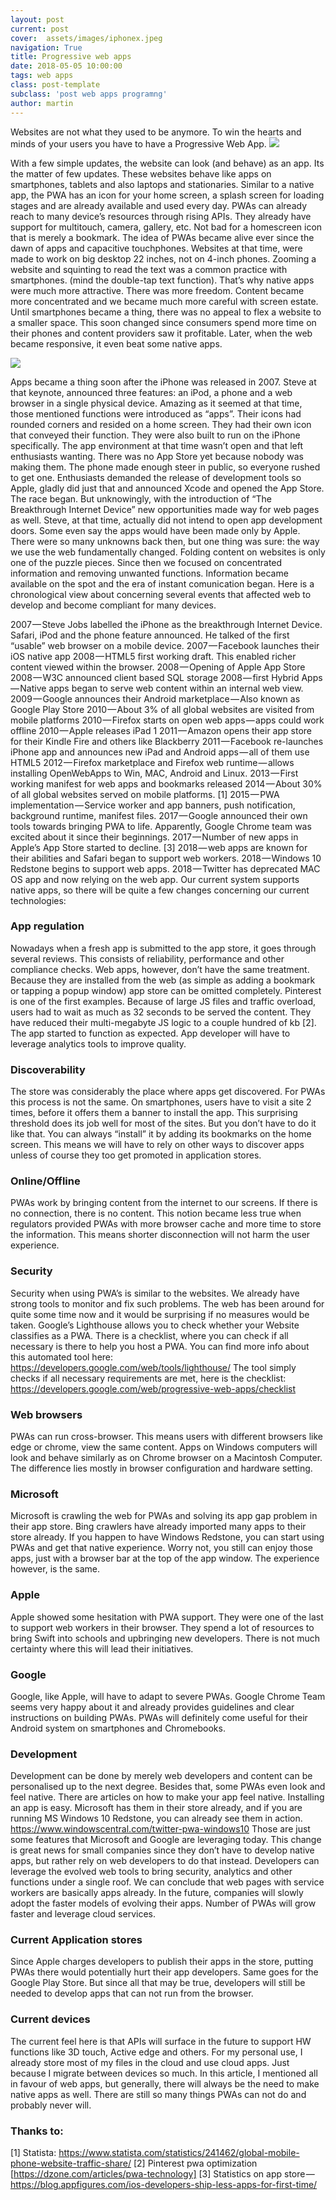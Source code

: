 ```yaml
---
layout: post
current: post
cover:  assets/images/iphonex.jpeg
navigation: True
title: Progressive web apps
date: 2018-05-05 10:00:00
tags: web apps
class: post-template
subclass: 'post web apps programng'
author: martin
---
```


Websites are not what they used to be anymore. To win the hearts and minds of your users you have to have a Progressive Web App.
![](assets/images/iphonex.jpeg)

With a few simple updates, the website can look (and behave) as an app. Its the matter of few updates. These websites behave like apps on smartphones, tablets and also laptops and stationaries. Similar to a native app, the PWA has an icon for your home screen, a splash screen for loading stages and are already available and used every day. PWAs can already reach to many device’s resources through rising APIs. They already have support for multitouch, camera, gallery, etc.
Not bad for a homescreen icon that is merely a bookmark.
The idea of PWAs became alive ever since the dawn of apps and capacitive touchphones.
Websites at that time, were made to work on big desktop 22 inches, not on 4-inch phones. Zooming a website and squinting to read the text was a common practice with smartphones. (mind the double-tap text function). That’s why native apps were much more attractive. There was more freedom. Content became more concentrated and we became much more careful with screen estate. Until smartphones became a thing, there was no appeal to flex a website to a smaller space. This soon changed since consumers spend more time on their phones and content providers saw it profitable. Later, when the web became responsive, it even beat some native apps.

![](assets/images/apps_today.jpeg)

Apps became a thing soon after the iPhone was released in 2007. Steve at that keynote, announced three features: an iPod, a phone and a web browser in a single physical device. Amazing as it seemed at that time, those mentioned functions were introduced as “apps”. Their icons had rounded corners and resided on a home screen. They had their own icon that conveyed their function. They were also built to run on the iPhone specifically. The app environment at that time wasn’t open and that left enthusiasts wanting. There was no App Store yet because nobody was making them. The phone made enough steer in public, so everyone rushed to get one. Enthusiasts demanded the release of development tools so Apple, gladly did just that and announced Xcode and opened the App Store. The race began.
But unknowingly, with the introduction of “The Breakthrough Internet Device” new opportunities made way for web pages as well. Steve, at that time, actually did not intend to open app development doors. Some even say the apps would have been made only by Apple. There were so many unknowns back then, but one thing was sure: the way we use the web fundamentally changed. Folding content on websites is only one of the puzzle pieces. Since then we focused on concentrated information and removing unwanted functions. Information became available on the spot and the era of instant comunication began.
Here is a chronological view about concerning several events that affected web to develop and become compliant for many devices.

2007 — Steve Jobs labelled the iPhone as the breakthrough Internet Device. Safari, iPod and the phone feature announced. He talked of the first “usable” web browser on a mobile device. 
2007 — Facebook launches their iOS native app
2008 — HTML5 first working draft. This enabled richer content viewed within the browser.
2008 — Opening of Apple App Store 
2008 — W3C announced client based SQL storage 
2008 — first Hybrid Apps — Native apps began to serve web content within an internal web view.
2009 — Google announces their Android marketplace — Also known as Google Play Store
2010 — About 3% of all global websites are visited from mobile platforms
2010 — Firefox starts on open web apps — apps could work offline
2010 — Apple releases iPad 1
2011 — Amazon opens their app store for their Kindle Fire and others like Blackberry
2011 — Facebook re-launches iPhone app and announces new iPad and Android apps — all of them use HTML5
2012 — Firefox marketplace and Firefox web runtime — allows installing OpenWebApps to Win, MAC, Android and Linux.
2013 — First working manifest for web apps and bookmarks released
2014 — About 30% of all global websites served on mobile platforms. [1]
2015 — PWA implementation — Service worker and app banners, push notification, background runtime, manifest files.
2017 — Google announced their own tools towards bringing PWA to life. Apparently, Google Chrome team was excited about it since their beginnings. 
2017 — Number of new apps in Apple’s App Store started to decline. [3]
2018 — web apps are known for their abilities and Safari began to support web workers.
2018 — Windows 10 Redstone begins to support web apps.
2018 — Twitter has deprecated MAC OS app and now relying on the web app.
Our current system supports native apps, so there will be quite a few changes concerning our current technologies:
### App regulation
Nowadays when a fresh app is submitted to the app store, it goes through several reviews. This consists of reliability, performance and other compliance checks. Web apps, however, don’t have the same treatment. Because they are installed from the web (as simple as adding a bookmark or tapping a popup window) app store can be omitted completely.
Pinterest is one of the first examples. Because of large JS files and traffic overload, users had to wait as much as 32 seconds to be served the content. They have reduced their multi-megabyte JS logic to a couple hundred of kb [2]. The app started to function as expected. App developer will have to leverage analytics tools to improve quality.
### Discoverability
The store was considerably the place where apps get discovered. For PWAs this process is not the same. On smartphones, users have to visit a site 2 times, before it offers them a banner to install the app. This surprising threshold does its job well for most of the sites. But you don’t have to do it like that. You can always “install” it by adding its bookmarks on the home screen. 
This means we will have to rely on other ways to discover apps unless of course they too get promoted in application stores.
### Online/Offline
PWAs work by bringing content from the internet to our screens. If there is no connection, there is no content. This notion became less true when regulators provided PWAs with more browser cache and more time to store the information. This means shorter disconnection will not harm the user experience.
### Security
Security when using PWA’s is similar to the websites. We already have strong tools to monitor and fix such problems. The web has been around for quite some time now and it would be surprising if no measures would be taken.
Google’s Lighthouse allows you to check whether your Website classifies as a PWA. There is a checklist, where you can check if all necessary is there to help you host a PWA. You can find more info about this automated tool here: https://developers.google.com/web/tools/lighthouse/
The tool simply checks if all necessary requirements are met, here is the checklist:
https://developers.google.com/web/progressive-web-apps/checklist
### Web browsers
PWAs can run cross-browser. This means users with different browsers like edge or chrome, view the same content. Apps on Windows computers will look and behave similarly as on Chrome browser on a Macintosh Computer. The difference lies mostly in browser configuration and hardware setting.
### Microsoft
Microsoft is crawling the web for PWAs and solving its app gap problem in their app store. Bing crawlers have already imported many apps to their store already. If you happen to have Windows Redstone, you can start using PWAs and get that native experience. Worry not, you still can enjoy those apps, just with a browser bar at the top of the app window. The experience however, is the same.
### Apple
Apple showed some hesitation with PWA support. They were one of the last to support web workers in their browser. They spend a lot of resources to bring Swift into schools and upbringing new developers. There is not much certainty where this will lead their initiatives.
### Google
Google, like Apple, will have to adapt to severe PWAs. Google Chrome Team seems very happy about it and already provides guidelines and clear instructions on building PWAs. PWAs will definitely come useful for their Android system on smartphones and Chromebooks.
### Development
Development can be done by merely web developers and content can be personalised up to the next degree. Besides that, some PWAs even look and feel native. There are articles on how to make your app feel native.
Installing an app is easy. Microsoft has them in their store already, and if you are running MS Windows 10 Redstone, you can already see them in action. https://www.windowscentral.com/twitter-pwa-windows10
Those are just some features that Microsoft and Google are leveraging today.
This change is great news for small companies since they don’t have to develop native apps, but rather rely on web developers to do that instead. Developers can leverage the evolved web tools to bring security, analytics and other functions under a single roof.
We can conclude that web pages with service workers are basically apps already. In the future, companies will slowly adopt the faster models of evolving their apps. Number of PWAs will grow faster and leverage cloud services.
### Current Application stores
Since Apple charges developers to publish their apps in the store, putting PWAs there would potentially hurt their app developers. 
Same goes for the Google Play Store. But since all that may be true, developers will still be needed to develop apps that can not run from the browser.
### Current devices
The current feel here is that APIs will surface in the future to support HW functions like 3D touch, Active edge and others. For my personal use, I already store most of my files in the cloud and use cloud apps. Just because I migrate between devices so much.
In this article, I mentioned all in favour of web apps, but generally, there will always be the need to make native apps as well. There are still so many things PWAs can not do and probably never will.
### Thanks to:
[1] Statista: https://www.statista.com/statistics/241462/global-mobile-phone-website-traffic-share/
[2] Pinterest pwa optimization [https://dzone.com/articles/pwa-technology]
[3] Statistics on app store — 
https://blog.appfigures.com/ios-developers-ship-less-apps-for-first-time/
